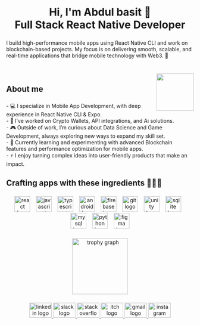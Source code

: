 <h1 align="center">Hi, I'm Abdul basit 👋  <br>Full Stack React Native Developer</h1>

###

<p align="left">I build high-performance mobile apps using React Native CLI and work on blockchain-based projects. My focus is on delivering smooth, scalable, and real-time applications that bridge mobile technology with Web3. 🚀</p>

###

<br clear="both">

<img align="right" height="100" src="https://media1.tenor.com/m/mtiOW6O-k8YAAAAd/shrek-shrek-rizz.gif"  />

###

<h2 align="left">About me</h2>

###

<p align="left">- 💻 I specialize in Mobile App Development, with deep experience in React Native CLI & Expo.  <br>- 🔗 I’ve worked on Crypto Wallets, API integrations, and Ai solutions.  <br>- 🎮 Outside of work, I’m curious about Data Science and Game Development, always exploring new ways to expand my skill set.  <br>- 🌱 Currently learning and experimenting with advanced Blockchain features and performance optimization for mobile apps.  <br>- ⚡ I enjoy turning complex ideas into user-friendly products that make an impact.</p>

###

<h2 align="left">Crafting apps with these ingredients 🧑‍🍳📱</h2>

###

<div align="center">
  <img src="https://img.shields.io/badge/React-61DAFB?logo=react&logoColor=black&style=for-the-badge" height="42" alt="react logo"  />
  <img width="8" />
  <img src="https://img.shields.io/badge/JavaScript-F7DF1E?logo=javascript&logoColor=black&style=for-the-badge" height="42" alt="javascript logo"  />
  <img width="8" />
  <img src="https://img.shields.io/badge/TypeScript-3178C6?logo=typescript&logoColor=white&style=for-the-badge" height="42" alt="typescript logo"  />
  <img width="8" />
  <img src="https://img.shields.io/badge/Android-3DDC84?logo=android&logoColor=black&style=for-the-badge" height="42" alt="android logo"  />
  <img width="8" />
  <img src="https://img.shields.io/badge/Firebase-FFCA28?logo=firebase&logoColor=black&style=for-the-badge" height="42" alt="firebase logo"  />
  <img width="8" />
  <img src="https://img.shields.io/badge/Git-F05032?logo=git&logoColor=white&style=for-the-badge" height="42" alt="git logo"  />
  <img width="8" />
  <img src="https://img.shields.io/badge/Unity-FFFFFF?logo=unity&logoColor=black&style=for-the-badge" height="42" alt="unity logo"  />
  <img width="8" />
  <img src="https://img.shields.io/badge/SQLite-003B57?logo=sqlite&logoColor=white&style=for-the-badge" height="42" alt="sqlite logo"  />
  <img width="8" />
  <img src="https://img.shields.io/badge/MySQL-4479A1?logo=mysql&logoColor=white&style=for-the-badge" height="42" alt="mysql logo"  />
  <img width="8" />
  <img src="https://img.shields.io/badge/Python-3776AB?logo=python&logoColor=white&style=for-the-badge" height="42" alt="python logo"  />
  <img width="8" />
  <img src="https://img.shields.io/badge/Figma-F24E1E?logo=figma&logoColor=white&style=for-the-badge" height="42" alt="figma logo"  />
</div>

###

<div align="center">
  <img src="https://github-profile-trophy.vercel.app?username=Abdul-Basitt1&theme=dracula&column=-1&row=1&margin-w=8&margin-h=8&no-bg=false&no-frame=false&order=4" height="150" alt="trophy graph"  />
</div>

###

<div align="center">
  <a href="https://www.linkedin.com/in/abdul-basit-246524240/" target="_blank">
    <img src="https://raw.githubusercontent.com/maurodesouza/profile-readme-generator/master/src/assets/icons/social/linkedin/default.svg" width="60" height="40" alt="linkedin logo"  />
  </a>
  <a href="https://quecko.slack.com/team/U0929TMMEJC" target="_blank">
    <img src="https://raw.githubusercontent.com/maurodesouza/profile-readme-generator/master/src/assets/icons/social/slack/default.svg" width="60" height="40" alt="slack logo"  />
  </a>
  <a href="https://stackoverflow.com/users/18278942/abdul-basit" target="_blank">
    <img src="https://raw.githubusercontent.com/maurodesouza/profile-readme-generator/master/src/assets/icons/social/stackoverflow/default.svg" width="60" height="40" alt="stackoverflow logo"  />
  </a>
  <a href="https://abdul-basitt.itch.io/" target="_blank">
    <img src="https://raw.githubusercontent.com/maurodesouza/profile-readme-generator/master/src/assets/icons/social/itch/default.svg" width="60" height="40" alt="itch logo"  />
  </a>
  <a href="abdulbasitt.ab7@gmail.com" target="_blank">
    <img src="https://raw.githubusercontent.com/maurodesouza/profile-readme-generator/master/src/assets/icons/social/gmail/default.svg" width="60" height="40" alt="gmail logo"  />
  </a>
  <a href="https://www.instagram.com/basitsybr?igsh=Z2hocDV3OWRjbWpi&utm_source=qr" target="_blank">
    <img src="https://raw.githubusercontent.com/maurodesouza/profile-readme-generator/master/src/assets/icons/social/instagram/default.svg" width="60" height="40" alt="instagram logo"  />
  </a>
</div>

###
